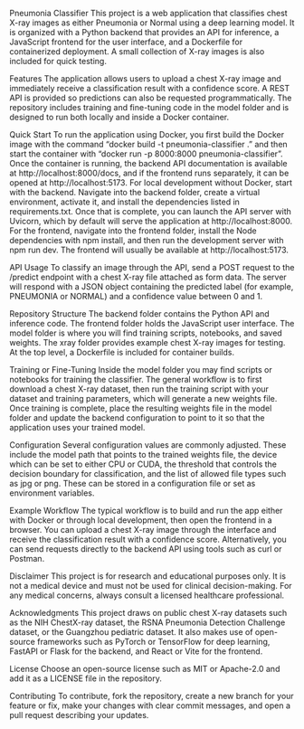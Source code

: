 

Pneumonia Classifier
This project is a web application that classifies chest X-ray images as either Pneumonia or Normal using a deep learning model. It is organized with a Python backend that provides an API for inference, a JavaScript frontend for the user interface, and a Dockerfile for containerized deployment. A small collection of X-ray images is also included for quick testing.

Features
The application allows users to upload a chest X-ray image and immediately receive a classification result with a confidence score. A REST API is provided so predictions can also be requested programmatically. The repository includes training and fine-tuning code in the model folder and is designed to run both locally and inside a Docker container.

Quick Start
To run the application using Docker, you first build the Docker image with the command “docker build -t pneumonia-classifier .” and then start the container with “docker run -p 8000:8000 pneumonia-classifier”. Once the container is running, the backend API documentation is available at http://localhost:8000/docs, and if the frontend runs separately, it can be opened at http://localhost:5173.
For local development without Docker, start with the backend. Navigate into the backend folder, create a virtual environment, activate it, and install the dependencies listed in requirements.txt. Once that is complete, you can launch the API server with Uvicorn, which by default will serve the application at http://localhost:8000. For the frontend, navigate into the frontend folder, install the Node dependencies with npm install, and then run the development server with npm run dev. The frontend will usually be available at http://localhost:5173.

API Usage
To classify an image through the API, send a POST request to the /predict endpoint with a chest X-ray file attached as form data. The server will respond with a JSON object containing the predicted label (for example, PNEUMONIA or NORMAL) and a confidence value between 0 and 1.

Repository Structure
The backend folder contains the Python API and inference code. The frontend folder holds the JavaScript user interface. The model folder is where you will find training scripts, notebooks, and saved weights. The xray folder provides example chest X-ray images for testing. At the top level, a Dockerfile is included for container builds.

Training or Fine-Tuning
Inside the model folder you may find scripts or notebooks for training the classifier. The general workflow is to first download a chest X-ray dataset, then run the training script with your dataset and training parameters, which will generate a new weights file. Once training is complete, place the resulting weights file in the model folder and update the backend configuration to point to it so that the application uses your trained model.

Configuration
Several configuration values are commonly adjusted. These include the model path that points to the trained weights file, the device which can be set to either CPU or CUDA, the threshold that controls the decision boundary for classification, and the list of allowed file types such as jpg or png. These can be stored in a configuration file or set as environment variables.

Example Workflow
The typical workflow is to build and run the app either with Docker or through local development, then open the frontend in a browser. You can upload a chest X-ray image through the interface and receive the classification result with a confidence score. Alternatively, you can send requests directly to the backend API using tools such as curl or Postman.

Disclaimer
This project is for research and educational purposes only. It is not a medical device and must not be used for clinical decision-making. For any medical concerns, always consult a licensed healthcare professional.

Acknowledgments
This project draws on public chest X-ray datasets such as the NIH ChestX-ray dataset, the RSNA Pneumonia Detection Challenge dataset, or the Guangzhou pediatric dataset. It also makes use of open-source frameworks such as PyTorch or TensorFlow for deep learning, FastAPI or Flask for the backend, and React or Vite for the frontend.

License
Choose an open-source license such as MIT or Apache-2.0 and add it as a LICENSE file in the repository.

Contributing
To contribute, fork the repository, create a new branch for your feature or fix, make your changes with clear commit messages, and open a pull request describing your updates.


